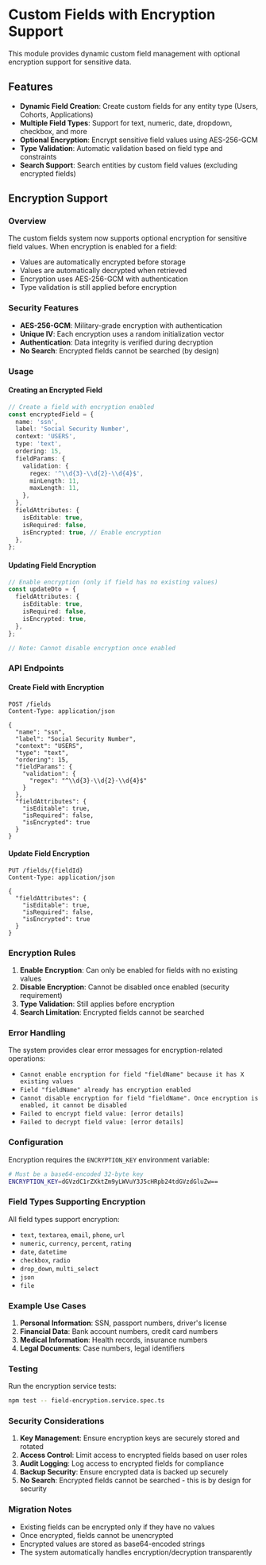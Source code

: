 # Custom Fields with Encryption Support

This module provides dynamic custom field management with optional encryption support for sensitive data.

## Features

- **Dynamic Field Creation**: Create custom fields for any entity type (Users, Cohorts, Applications)
- **Multiple Field Types**: Support for text, numeric, date, dropdown, checkbox, and more
- **Optional Encryption**: Encrypt sensitive field values using AES-256-GCM
- **Type Validation**: Automatic validation based on field type and constraints
- **Search Support**: Search entities by custom field values (excluding encrypted fields)

## Encryption Support

### Overview

The custom fields system now supports optional encryption for sensitive field values. When encryption is enabled for a field:

- Values are automatically encrypted before storage
- Values are automatically decrypted when retrieved
- Encryption uses AES-256-GCM with authentication
- Type validation is still applied before encryption

### Security Features

- **AES-256-GCM**: Military-grade encryption with authentication
- **Unique IV**: Each encryption uses a random initialization vector
- **Authentication**: Data integrity is verified during decryption
- **No Search**: Encrypted fields cannot be searched (by design)

### Usage

#### Creating an Encrypted Field

```typescript
// Create a field with encryption enabled
const encryptedField = {
  name: 'ssn',
  label: 'Social Security Number',
  context: 'USERS',
  type: 'text',
  ordering: 15,
  fieldParams: {
    validation: {
      regex: '^\\d{3}-\\d{2}-\\d{4}$',
      minLength: 11,
      maxLength: 11,
    },
  },
  fieldAttributes: {
    isEditable: true,
    isRequired: false,
    isEncrypted: true, // Enable encryption
  },
};
```

#### Updating Field Encryption

```typescript
// Enable encryption (only if field has no existing values)
const updateDto = {
  fieldAttributes: {
    isEditable: true,
    isRequired: false,
    isEncrypted: true,
  },
};

// Note: Cannot disable encryption once enabled
```

### API Endpoints

#### Create Field with Encryption

```http
POST /fields
Content-Type: application/json

{
  "name": "ssn",
  "label": "Social Security Number",
  "context": "USERS",
  "type": "text",
  "ordering": 15,
  "fieldParams": {
    "validation": {
      "regex": "^\\d{3}-\\d{2}-\\d{4}$"
    }
  },
  "fieldAttributes": {
    "isEditable": true,
    "isRequired": false,
    "isEncrypted": true
  }
}
```

#### Update Field Encryption

```http
PUT /fields/{fieldId}
Content-Type: application/json

{
  "fieldAttributes": {
    "isEditable": true,
    "isRequired": false,
    "isEncrypted": true
  }
}
```

### Encryption Rules

1. **Enable Encryption**: Can only be enabled for fields with no existing values
2. **Disable Encryption**: Cannot be disabled once enabled (security requirement)
3. **Type Validation**: Still applies before encryption
4. **Search Limitation**: Encrypted fields cannot be searched

### Error Handling

The system provides clear error messages for encryption-related operations:

- `Cannot enable encryption for field "fieldName" because it has X existing values`
- `Field "fieldName" already has encryption enabled`
- `Cannot disable encryption for field "fieldName". Once encryption is enabled, it cannot be disabled`
- `Failed to encrypt field value: [error details]`
- `Failed to decrypt field value: [error details]`

### Configuration

Encryption requires the `ENCRYPTION_KEY` environment variable:

```bash
# Must be a base64-encoded 32-byte key
ENCRYPTION_KEY=dGVzdC1rZXktZm9yLWVuY3J5cHRpb24tdGVzdGluZw==
```

### Field Types Supporting Encryption

All field types support encryption:

- `text`, `textarea`, `email`, `phone`, `url`
- `numeric`, `currency`, `percent`, `rating`
- `date`, `datetime`
- `checkbox`, `radio`
- `drop_down`, `multi_select`
- `json`
- `file`

### Example Use Cases

1. **Personal Information**: SSN, passport numbers, driver's license
2. **Financial Data**: Bank account numbers, credit card numbers
3. **Medical Information**: Health records, insurance numbers
4. **Legal Documents**: Case numbers, legal identifiers

### Testing

Run the encryption service tests:

```bash
npm test -- field-encryption.service.spec.ts
```

### Security Considerations

1. **Key Management**: Ensure encryption keys are securely stored and rotated
2. **Access Control**: Limit access to encrypted fields based on user roles
3. **Audit Logging**: Log access to encrypted fields for compliance
4. **Backup Security**: Ensure encrypted data is backed up securely
5. **No Search**: Encrypted fields cannot be searched - this is by design for security

### Migration Notes

- Existing fields can be encrypted only if they have no values
- Once encrypted, fields cannot be unencrypted
- Encrypted values are stored as base64-encoded strings
- The system automatically handles encryption/decryption transparently 